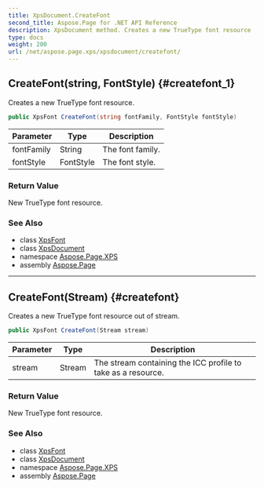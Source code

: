 ```yaml
---
title: XpsDocument.CreateFont
second_title: Aspose.Page for .NET API Reference
description: XpsDocument method. Creates a new TrueType font resource
type: docs
weight: 200
url: /net/aspose.page.xps/xpsdocument/createfont/
---
```

## CreateFont(string, FontStyle) {#createfont_1}

Creates a new TrueType font resource.

```csharp
public XpsFont CreateFont(string fontFamily, FontStyle fontStyle)
```

| Parameter | Type | Description |
| --- | --- | --- |
| fontFamily | String | The font family. |
| fontStyle | FontStyle | The font style. |

### Return Value

New TrueType font resource.

### See Also

* class [XpsFont](../../../aspose.page.xps.xpsmodel/xpsfont/)
* class [XpsDocument](../)
* namespace [Aspose.Page.XPS](../../xpsdocument/)
* assembly [Aspose.Page](../../../)

---

## CreateFont(Stream) {#createfont}

Creates a new TrueType font resource out of stream.

```csharp
public XpsFont CreateFont(Stream stream)
```

| Parameter | Type | Description |
| --- | --- | --- |
| stream | Stream | The stream containing the ICC profile to take as a resource. |

### Return Value

New TrueType font resource.

### See Also

* class [XpsFont](../../../aspose.page.xps.xpsmodel/xpsfont/)
* class [XpsDocument](../)
* namespace [Aspose.Page.XPS](../../xpsdocument/)
* assembly [Aspose.Page](../../../)


